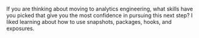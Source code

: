 If you are thinking about moving to analytics engineering, what skills have you picked that give you the most confidence in pursuing this next step?
I liked learning about how to use snapshots, packages, hooks, and exposures.